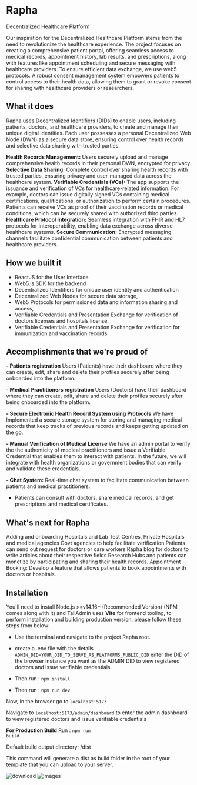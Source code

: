 # Rapha
Decentralized Healthcare Platform 

Our inspiration for the Decentralized Healthcare Platform stems from the need to revolutionize the healthcare experience. The project focuses on creating a comprehensive patient portal, offering seamless access to medical records, appointment history, lab results, and prescriptions, along with features like appointment scheduling and secure messaging with healthcare providers. To ensure efficient data exchange, we use web5 protocols. A robust consent management system empowers patients to control access to their health data, allowing them to grant or revoke consent for sharing with healthcare providers or researchers.


## What it does
Rapha uses Decentralized Identifiers (DIDs) to enable users, including patients, doctors, and healthcare providers, to create and manage their unique digital identities. Each user possesses a personal Decentralized Web Node (DWN) as a secure data store, ensuring control over health records and selective data sharing with trusted parties. 

**Health Records Management:** Users securely upload and manage comprehensive health records in their personal DWN, encrypted for privacy.
**Selective Data Sharing:** Complete control over sharing health records with trusted parties, ensuring privacy and user-managed data across the healthcare system.
**Verifiable Credentials (VCs):** The app supports the issuance and verification of VCs for healthcare-related information. For example, doctors can issue digitally signed VCs containing medical certifications, qualifications, or authorization to perform certain procedures. Patients can receive VCs as proof of their vaccination records or medical conditions, which can be securely shared with authorized third parties.
**Healthcare Protocol Integration:** Seamless integration with FHIR and HL7 protocols for interoperability, enabling data exchange across diverse healthcare systems.
**Secure Communication:** Encrypted messaging channels facilitate confidential communication between patients and healthcare providers.

## How we built it
- ReactJS for the User Interface
- Web5.js SDK for the backend 
- Decentralized Identifiers for unique user identity and authentication
- Decentralized Web Nodes for secure data storage, 
- Web5 Protocols for permissioned data and information sharing and access, 
- Verifiable Credentials and Presentation Exchange for verification of doctors licenses and hospitals license.
- Verifiable Credentials and Presentation Exchange for verification for immunization and vaccination records

## Accomplishments that we're proud of
**- Patients registration**
Users (Patients) have their dashboard where they can create, edit, share and delete their profiles securely after being onboarded into the platform.

**- Medical Practitioners registration**
Users (Doctors) have their dashboard where they can create, edit, share and delete their profiles securely after being onboarded into the platform.

**- Secure Electronic Health Record System using Protocols**
We have Implemented a secure storage system for storing and managing medical records that keep tracks of previous records and keeps getting updated on the go.

**- Manual Verification of Medical License**
We have an admin portal to verify the the authenticity of medical practitioners and issue a Verifiable Credential that enables them to interact with patients. In the future, we will integrate with health organizations or government bodies that can verify and validate these credentials.

**- Chat System:**
Real-time chat system to facilitate communication between patients and medical practitioners.

- Patients can consult with doctors, share medical records, and get prescriptions and medical certificates.

## What's next for Rapha
Adding and onboarding Hospitals and Lab Test Centres, Private Hospitals and medical agencies
Govt agencies to help facilitate verification
Patients can send out request for doctors or care workers
Rapha blog for doctors to write articles about their respective fields
Research Hubs and patients can monetize by participating and sharing their health records.
Appointment Booking:
Develop a feature that allows patients to book appointments with doctors or hospitals.

## Installation

You'll need to install Node.js >=v14.16+ (Recommended Version) (NPM comes along with it) and TailAdmin uses **Vite** for frontend tooling, to perform installation and building production version, please follow these steps from below:

- Use the terminal and navigate to the project Rapha root.

- create a .env file with the details <code>ADMIN_DID=YOUR_DID_TO_SERVE_AS_PLATFORMS_PUBLIC_DID</code>
  enter the DID of the browser instance you want as the ADMIN DID to view registered doctors and issue verifiable credentials

- Then run : <code>npm install</code>

- Then run : <code>npm run dev</code>

Now, in the browser go to <code>localhost:5173</code>

Navigate to <code>localhost:5173/admin/dashboard</code> to enter the admin dashboard to view registered doctors and issue verifiable credentials


**For Production Build**
Run : <code>npm run build</code>

Default build output directory: /dist

This command will generate a dist as build folder in the root of your template that you can upload to your server.

![download](https://github.com/Mcnoble1/Rapha/assets/40045755/db26d9a9-0622-4cd6-9bde-4552a1da96c0)
![images](https://github.com/Mcnoble1/Rapha/assets/40045755/ef8b1d47-11d3-4ad2-a315-40dae0d6b3fb)
